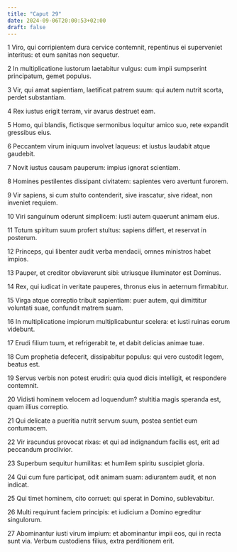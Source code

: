 ```yaml
---
title: "Caput 29"
date: 2024-09-06T20:00:53+02:00
draft: false
---
```



1 Viro, qui corripientem dura cervice contemnit, repentinus ei superveniet interitus: et eum sanitas non sequetur.

2 In multiplicatione iustorum laetabitur vulgus: cum impii sumpserint principatum, gemet populus.

3 Vir, qui amat sapientiam, laetificat patrem suum: qui autem nutrit scorta, perdet substantiam.

4 Rex iustus erigit terram, vir avarus destruet eam.

5 Homo, qui blandis, fictisque sermonibus loquitur amico suo, rete expandit gressibus eius.

6 Peccantem virum iniquum involvet laqueus: et iustus laudabit atque gaudebit.

7 Novit iustus causam pauperum: impius ignorat scientiam.

8 Homines pestilentes dissipant civitatem: sapientes vero avertunt furorem.

9 Vir sapiens, si cum stulto contenderit, sive irascatur, sive rideat, non inveniet requiem.

10 Viri sanguinum oderunt simplicem: iusti autem quaerunt animam eius.

11 Totum spiritum suum profert stultus: sapiens differt, et reservat in posterum.

12 Princeps, qui libenter audit verba mendacii, omnes ministros habet impios.

13 Pauper, et creditor obviaverunt sibi: utriusque illuminator est Dominus.

14 Rex, qui iudicat in veritate pauperes, thronus eius in aeternum firmabitur.

15 Virga atque correptio tribuit sapientiam: puer autem, qui dimittitur voluntati suae, confundit matrem suam.

16 In multiplicatione impiorum multiplicabuntur scelera: et iusti ruinas eorum videbunt.

17 Erudi filium tuum, et refrigerabit te, et dabit delicias animae tuae.

18 Cum prophetia defecerit, dissipabitur populus: qui vero custodit legem, beatus est.

19 Servus verbis non potest erudiri: quia quod dicis intelligit, et respondere contemnit.

20 Vidisti hominem velocem ad loquendum? stultitia magis speranda est, quam illius correptio.

21 Qui delicate a pueritia nutrit servum suum, postea sentiet eum contumacem.

22 Vir iracundus provocat rixas: et qui ad indignandum facilis est, erit ad peccandum proclivior.

23 Superbum sequitur humilitas: et humilem spiritu suscipiet gloria.

24 Qui cum fure participat, odit animam suam: adiurantem audit, et non indicat.

25 Qui timet hominem, cito corruet: qui sperat in Domino, sublevabitur.

26 Multi requirunt faciem principis: et iudicium a Domino egreditur singulorum.

27 Abominantur iusti virum impium: et abominantur impii eos, qui in recta sunt via. Verbum custodiens filius, extra perditionem erit.


